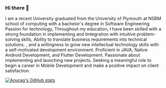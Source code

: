 ### Hi there 👋

I am a recent University graduated from the University of Plymouth at NSBM school of computing with a bachelor's degree in Software Engineering.
Passion for technology,
Throughout my education, I have been skilled with a strong foundation in implementing and tintegration with intuitive problem-solving skills, Ability to translate business requirements into technical solutions.
, and a willingness to grow new intellectual technology skills with a self-motivated development environment.
Proficient in JAVA, Native Android Development, and Flutter Development.
Passionate about implementing and launching new projects. Seeking a meaningful role to begin a career in Mobile Development and make a positive impact on client satisfaction.

[![Anurag's GitHub stats](https://github-readme-stats.vercel.app/api?username=dilenDev)](https://github.com/anuraghazra/github-readme-stats)
